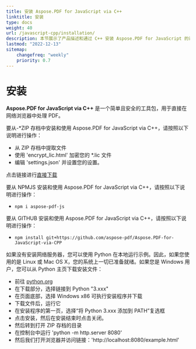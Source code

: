 ```yaml
---
title: 安装 Aspose.PDF for JavaScript via C++
linktitle: 安装
type: docs
weight: 40
url: /javascript-cpp/installation/
description: 本节展示了产品描述和通过 C++ 安装 Aspose.PDF for JavaScript 的说明。
lastmod: "2022-12-13"
sitemap:
    changefreq: "weekly"
    priority: 0.7
---
```


# 安装

**Aspose.PDF for JavaScript via C++** 是一个简单且安全的工具包，用于直接在网络浏览器中处理 PDF。

要从-*ZIP 存档中安装和使用 Aspose.PDF for JavaScript via C++，请按照以下说明进行操作：

- 从 ZIP 存档中提取文件
- 使用 'encrypt_lic.html' 加密您的 *.lic 文件
- 编辑 'settings.json' 并设置您的设置。

点击链接进行[直接下载](https://releases.aspose.com/pdf/javascriptcpp/)

要从 NPMJS 安装和使用 Aspose.PDF for JavaScript via C++，请按照以下说明进行操作：

- `npm i aspose-pdf-js`

要从 GITHUB 安装和使用 Aspose.PDF for JavaScript via C++，请按照以下说明进行操作：

- `npm install git+https://github.com/aspose-pdf/Aspose.PDF-for-JavaScript-via-CPP`

如果没有安装网络服务器，您可以使用 Python 在本地运行示例。因此，如果您使用的是 Linux 或 Mac OS X，您的系统上一切已准备就绪。如果您是 Windows 用户，您可以从 Python 主页下载安装文件：

- 前往 [python.org](https://www.python.org/)
- 在下载部分，选择链接到 Python "3.xxx"
- 在页面底部，选择 Windows x86 可执行安装程序并下载
- 下载文件后，运行它
- 在安装程序的第一页，选择“将 Python 3.xxx 添加到 PATH”复选框
- 点击安装，然后在安装结束时点击关闭。
- 然后转到打开 ZIP 存档的目录
- 在控制台中运行 'python -m http.server 8080'
- 然后我们打开浏览器并访问链接：'http://localhost:8080/example.html'